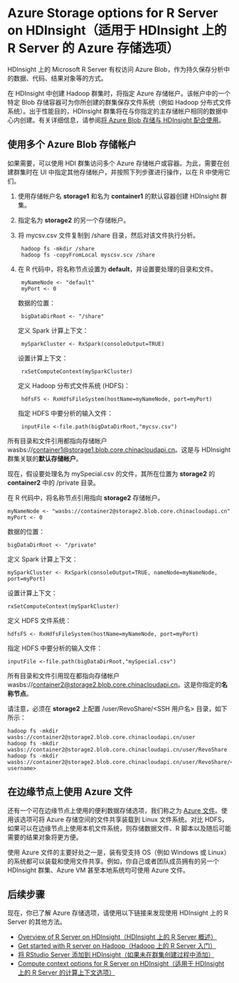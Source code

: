 <properties
    pageTitle="适用于 HDInsight 上的 R Server 的 Azure 存储选项 | Azure"
    description="了解用户可用于 HDInsight 上的 R Server 的不同存储选项"
    services="HDInsight"
    documentationcenter=""
    author="jeffstokes72"
    manager="jhubbard"
    editor="cgronlun" />
<tags 
    ms.assetid="1cf30096-d3ca-45ea-b526-aa3954402f66"
    ms.service="HDInsight"
    ms.devlang="R"
    ms.topic="article"
    ms.tgt_pltfrm="na"
    ms.workload="data-services"
    ms.date="01/09/2017"
    wacn.date="02/14/2017"
    ms.author="jeffstok" />

# Azure Storage options for R Server on HDInsight（适用于 HDInsight 上的 R Server 的 Azure 存储选项）
HDInsight 上的 Microsoft R Server 有权访问 Azure Blob，作为持久保存分析中的数据、代码、结果对象等的方式。

在 HDInsight 中创建 Hadoop 群集时，将指定 Azure 存储帐户。该帐户中的一个特定 Blob 存储容器可为你所创建的群集保存文件系统（例如 Hadoop 分布式文件系统）。出于性能目的，HDInsight 群集将在与你指定的主存储帐户相同的数据中心内创建。有关详细信息，请参阅[将 Azure Blob 存储与 HDInsight 配合使用](/documentation/articles/hdinsight-hadoop-use-blob-storage/ "将 Azure Blob 存储与 HDInsight 配合使用")。

## 使用多个 Azure Blob 存储帐户
如果需要，可以使用 HDI 群集访问多个 Azure 存储帐户或容器。为此，需要在创建群集时在 UI 中指定其他存储帐户，并按照下列步骤进行操作，以在 R 中使用它们。

1. 使用存储帐户名 **storage1** 和名为 **container1** 的默认容器创建 HDInsight 群集。
2. 指定名为 **storage2** 的另一个存储帐户。
3. 将 mycsv.csv 文件复制到 /share 目录，然后对该文件执行分析。

        hadoop fs -mkdir /share
        hadoop fs -copyFromLocal myscsv.scv /share  

4. 在 R 代码中，将名称节点设置为 **default**，并设置要处理的目录和文件。

        myNameNode <- "default"
        myPort <- 0

    数据的位置：

        bigDataDirRoot <- "/share"  

    定义 Spark 计算上下文：

        mySparkCluster <- RxSpark(consoleOutput=TRUE)

    设置计算上下文：

        rxSetComputeContext(mySparkCluster)

    定义 Hadoop 分布式文件系统 (HDFS)：

        hdfsFS <- RxHdfsFileSystem(hostName=myNameNode, port=myPort)

    指定 HDFS 中要分析的输入文件：

        inputFile <-file.path(bigDataDirRoot,"mycsv.csv")

所有目录和文件引用都指向存储帐户 wasbs://container1@storage1.blob.core.chinacloudapi.cn。这是与 HDInsight 群集关联的**默认存储帐户**。

现在，假设要处理名为 mySpecial.csv 的文件，其所在位置为 **storage2** 的 **container2** 中的 /private 目录。

在 R 代码中，将名称节点引用指向 **storage2** 存储帐户。

````
myNameNode <- "wasbs://container2@storage2.blob.core.chinacloudapi.cn"
myPort <- 0
````

数据的位置：

````
bigDataDirRoot <- "/private"
````

定义 Spark 计算上下文：

````
mySparkCluster <- RxSpark(consoleOutput=TRUE, nameNode=myNameNode, port=myPort)
````

设置计算上下文：

````
rxSetComputeContext(mySparkCluster)
````

定义 HDFS 文件系统：

````
hdfsFS <- RxHdfsFileSystem(hostName=myNameNode, port=myPort)
````

指定 HDFS 中要分析的输入文件：

````
inputFile <-file.path(bigDataDirRoot,"mySpecial.csv")
````

所有目录和文件引用现在都指向存储帐户 wasbs://container2@storage2.blob.core.chinacloudapi.cn。这是你指定的**名称节点**。

请注意，必须在 **storage2** 上配置 /user/RevoShare/<SSH 用户名> 目录，如下所示：

````
hadoop fs -mkdir wasbs://container2@storage2.blob.core.chinacloudapi.cn/user
hadoop fs -mkdir wasbs://container2@storage2.blob.core.chinacloudapi.cn/user/RevoShare
hadoop fs -mkdir wasbs://container2@storage2.blob.core.chinacloudapi.cn/user/RevoShare/<RDP username>
````

## 在边缘节点上使用 Azure 文件
还有一个可在边缘节点上使用的便利数据存储选项，我们称之为 [Azure 文件](/documentation/articles/storage-how-to-use-files-linux/ "Azure 文件")。使用该选项可将 Azure 存储空间的文件共享装载到 Linux 文件系统。对比 HDFS，如果可以在边缘节点上使用本机文件系统，则存储数据文件、R 脚本以及随后可能需要的结果对象将更方便。

使用 Azure 文件的主要好处之一是，装有受支持 OS（例如 Windows 或 Linux）的系统都可以装载和使用文件共享。例如，你自己或者团队成员拥有的另一个 HDInsight 群集、Azure VM 甚至本地系统均可使用 Azure 文件。

## 后续步骤
现在，你已了解 Azure 存储选项，请使用以下链接来发现使用 HDInsight 上的 R Server 的其他方法。

* [Overview of R Server on HDInsight（HDInsight 上的 R Server 概述）](/documentation/articles/hdinsight-hadoop-r-server-overview/)
* [Get started with R server on Hadoop（Hadoop 上的 R Server 入门）](/documentation/articles/hdinsight-hadoop-r-server-get-started/)
* [将 RStudio Server 添加到 HDInsight（如果未在群集创建过程中添加）](/documentation/articles/hdinsight-hadoop-r-server-install-r-studio/)
* [Compute context options for R Server on HDInsight（适用于 HDInsight 上的 R Server 的计算上下文选项）](/documentation/articles/hdinsight-hadoop-r-server-compute-contexts/)

<!---HONumber=Mooncake_1205_2016-->